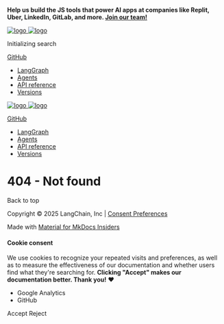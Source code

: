 **Help us build the JS tools that power AI apps at companies like Replit, Uber, LinkedIn, GitLab, and more. [Join our team!](https://jobs.ashbyhq.com/langchain/05efa205-8560-43fd-bfcc-3f7697561cfb?utm_source=https%3A%2F%2Flangchain-ai.github.io%2Flanggraphjs%2F&utm_campaign=langgraphjs_docs)**

[![logo](/langgraphjs/static/wordmark_dark.svg)
![logo](/langgraphjs/static/wordmark_light.svg)](/langgraphjs/.)

Initializing search

[GitHub](https://github.com/langchain-ai/langgraphjs "Go to repository")

* [LangGraph](/langgraphjs/.)
* [Agents](/langgraphjs/agents/overview/)
* [API reference](/langgraphjs/reference/)
* [Versions](/langgraphjs/versions/)

[![logo](/langgraphjs/static/wordmark_dark.svg)
![logo](/langgraphjs/static/wordmark_light.svg)](/langgraphjs/.)

[GitHub](https://github.com/langchain-ai/langgraphjs "Go to repository")

* [LangGraph](/langgraphjs/.)
* [Agents](/langgraphjs/agents/overview/)
* [API reference](/langgraphjs/reference/)
* [Versions](/langgraphjs/versions/)

# 404 - Not found

Back to top

Copyright © 2025 LangChain, Inc | [Consent Preferences](#__consent)

Made with
[Material for MkDocs Insiders](https://squidfunk.github.io/mkdocs-material/)

#### Cookie consent

We use cookies to recognize your repeated visits and preferences, as well as to measure the effectiveness of our documentation and whether users find what they're searching for. **Clicking "Accept" makes our documentation better. Thank you!** ❤️

* Google Analytics
* GitHub

Accept
Reject